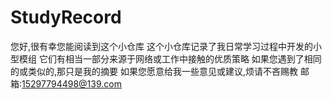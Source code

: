 # StudyRecord
您好,很有幸您能阅读到这个小仓库
这个小仓库记录了我日常学习过程中开发的小型模组
它们有相当一部分来源于网络或工作中接触的优质策略
如果您遇到了相同的或类似的,那只是我的摘要
如果您愿意给我一些意见或建议,烦请不吝赐教
邮箱:15297794498@139.com
